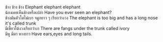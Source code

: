 ช้าง ช้าง ช้าง Elephant elephant elephant  
น้องเคยเห็นช้างหรือเปล่า Have you ever seen an elephant?  
ช้างมันตัวโตไม่เบา จมูกยาว ๆ เรียกว่างวง The elephant is too big and has a long nose it's called trunk  
มีเขี้ยวใต้งวงเรียกว่างา There are fangs under the trunk called ivory  
มีหู มีตา หางยาว Have ears,eyes and long tails.  

